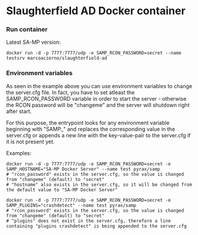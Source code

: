 Slaughterfield AD Docker container
======================

### Run container

Latest SA-MP version: 
```
docker run -d -p 7777:7777/udp -e SAMP_RCON_PASSWORD=secret --name testsrv marcoacierno/slaughterfield-ad
```

### Environment variables

As seen in the example above you can use environment variables to change the server.cfg file. In fact, you have to set atleast the SAMP_RCON_PASSWORD variable in order to start the server - otherwise the RCON password will be "changeme" and the server will shutdown right after start.

For this purpose, the entrypoint looks for any environment variable beginning with "SAMP_" and replaces the corresponding value in the server.cfg or appends a new line with the key-value-pair to the server.cfg if it is not present yet.

Examples:
```
docker run -d -p 7777:7777/udp -e SAMP_RCON_PASSWORD=secret -e SAMP_HOSTNAME="SA-MP Docker Server" --name test pyrax/samp
# "rcon_password" exists in the server.cfg, so the value is changed from "changeme" (default) to "secret"
# "hostname" also exists in the server.cfg, so it will be changed from the default value to "SA-MP Docker Server"
```
```
docker run -d -p 7777:7777/udp -e SAMP_RCON_PASSWORD=secret -e SAMP_PLUGINS="crashdetect" --name test pyrax/samp
# "rcon_password" exists in the server.cfg, so the value is changed from "changeme" (default) to "secret"
# "plugins" does not exist in the server.cfg, therefore a line containing "plugins crashdetect" is being appended to the server.cfg
```
